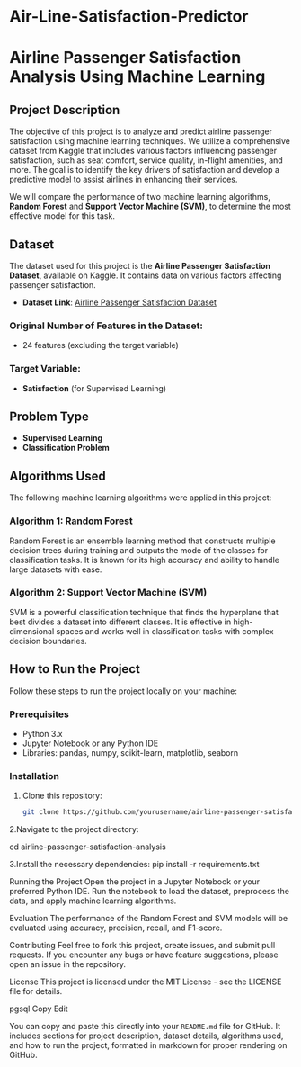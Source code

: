 # Air-Line-Satisfaction-Predictor

# Airline Passenger Satisfaction Analysis Using Machine Learning

## Project Description

The objective of this project is to analyze and predict airline passenger satisfaction using machine learning techniques. We utilize a comprehensive dataset from Kaggle that includes various factors influencing passenger satisfaction, such as seat comfort, service quality, in-flight amenities, and more. The goal is to identify the key drivers of satisfaction and develop a predictive model to assist airlines in enhancing their services. 

We will compare the performance of two machine learning algorithms, **Random Forest** and **Support Vector Machine (SVM)**, to determine the most effective model for this task.

## Dataset

The dataset used for this project is the **Airline Passenger Satisfaction Dataset**, available on Kaggle. It contains data on various factors affecting passenger satisfaction.

- **Dataset Link**: [Airline Passenger Satisfaction Dataset](https://www.kaggle.com/datasets)

### Original Number of Features in the Dataset:
- 24 features (excluding the target variable)

### Target Variable:
- **Satisfaction** (for Supervised Learning)

## Problem Type

- **Supervised Learning**
- **Classification Problem**

## Algorithms Used

The following machine learning algorithms were applied in this project:

### Algorithm 1: Random Forest
Random Forest is an ensemble learning method that constructs multiple decision trees during training and outputs the mode of the classes for classification tasks. It is known for its high accuracy and ability to handle large datasets with ease.

### Algorithm 2: Support Vector Machine (SVM)
SVM is a powerful classification technique that finds the hyperplane that best divides a dataset into different classes. It is effective in high-dimensional spaces and works well in classification tasks with complex decision boundaries.

## How to Run the Project

Follow these steps to run the project locally on your machine:

### Prerequisites

- Python 3.x
- Jupyter Notebook or any Python IDE
- Libraries: pandas, numpy, scikit-learn, matplotlib, seaborn

### Installation

1. Clone this repository:

   ```bash
   git clone https://github.com/yourusername/airline-passenger-satisfaction-analysis.git

2.Navigate to the project directory:

cd airline-passenger-satisfaction-analysis

3.Install the necessary dependencies:
pip install -r requirements.txt

Running the Project
Open the project in a Jupyter Notebook or your preferred Python IDE.
Run the notebook to load the dataset, preprocess the data, and apply machine learning algorithms.

Evaluation
The performance of the Random Forest and SVM models will be evaluated using accuracy, precision, recall, and F1-score.

Contributing
Feel free to fork this project, create issues, and submit pull requests. If you encounter any bugs or have feature suggestions, please open an issue in the repository.

License
This project is licensed under the MIT License - see the LICENSE file for details.

pgsql
Copy
Edit

You can copy and paste this directly into your `README.md` file for GitHub. It includes sections for project description, dataset details, algorithms used, and how to run the project, formatted in markdown for proper rendering on GitHub.








